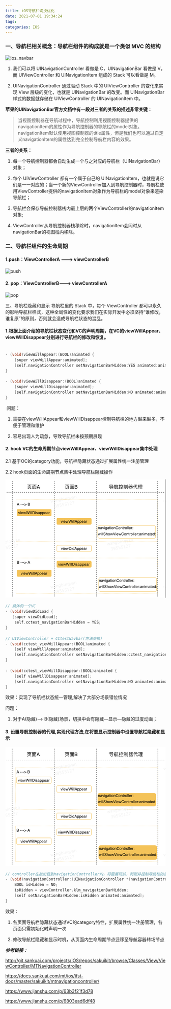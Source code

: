 ```yaml
---
title: iOS导航栏切换优化
date: 2021-07-01 19:34:24
tags:
categories: IOS
---
```


### 一、导航栏相关概念：导航栏组件的构成就是一个类似 MVC 的结构

![ios_navbar](https://raw.githubusercontent.com/cocoaGithub/cocoaGithub.github.io/hexo/source/img/ios_navbar_1.png)

1. 我们可以将 UINavigationController 看做是 C，UINavigationBar 看做是 V，而 UIViewController 和 UINavigationItem 组成的 Stack 可以看做是 M。

2. UINavigationController 通过驱动 Stack 中的 UIViewController 的变化来实现 View 层级的变化，也就是 UINavigationBar 的改变。而 UINavigationBar 样式的数据就存储在 UIViewController 的 UINavigationItem 中。

**苹果的UINavigationBar官方文档中有一段对三者的关系的描述非常关键：**


> 当视图控制器在导航过程中，导航控制利用视图控制器提供的navigationItem的属性作为导航控制器的导航栏的model对象。navigationItem默认使用视图控制器的title属性，但是我们也可以通过自定义navigationItem的属性达到完全控制导航栏内容的效果。

**三者的关系：**
1. 每一个导航控制器都会自动生成一个与之对应的导航栏（UINavigationBar）对象；

2. 每个 UIViewController 都有一个属于自己的 UINavigationItem，也就是说它们是一一对应的；当一个新的ViewController加入到导航控制器时，导航栏使用ViewController提供的navigationItem对象作为导航栏的model对象来渲染导航栏；

3. 导航栏会保存导航控制器栈内最上层的两个ViewController的navigationItem对象;

4. ViewController从导航控制器栈移除时，navigationItem会同时从navigationBar的视图栈内移除。

### 二、导航栏组件的生命周期

#### 1.push：ViewControllerA --->   viewControllerB

![push](https://raw.githubusercontent.com/cocoaGithub/cocoaGithub.github.io/hexo/source/img/ios_navbar_2.png)

#### 2. pop：ViewControllerB---> viewControllerA

![pop](https://raw.githubusercontent.com/cocoaGithub/cocoaGithub.github.io/hexo/source/img/ios_navbar_3.png)

三、导航栏隐藏和显示
导航栏里的 Stack 中，每个 ViewController 都可以永久的影响导航栏样式，这种全局性的变化要求我们在实际开发中必须坚持“谁修改，谁复原”的原则，否则就会造成导航栏状态的混乱。

#### 1.根据上面介绍的导航栏状态变化和VC的声明周期，在VC的viewWillAppear、viewWillDisappear分别进行导航栏的修改和恢复。


```C

- (void)viewWillAppear:(BOOL)animated {
    [super viewWillAppear:animated];
    [self.navigationController setNavigationBarHidden:YES animated:animated];
}
​
- (void)viewWillDisappear:(BOOL)animated {
    [super viewWillDisappear:animated];
    [self.navigationController setNavigationBarHidden:NO animated:animated];
}

```

​
问题：

1. 需要在viewWillAppear和viewWillDisappear控制导航栏的地方越来越多，不便于管理和维护

2. 容易出现人为疏忽，导致导航栏未按预期展现

#### 2. hook VC的生命周期节点viewWillAppear、viewWillDisappear集中处理
2.1 基于OC的category功能，导航栏隐藏状态通过扩展属性统⼀注册管理

2.2 hook⻚⾯的⽣命周期节点集中处理导航栏隐藏操作

![页面生命周期](https://raw.githubusercontent.com/cocoaGithub/cocoaGithub.github.io/hexo/source/img/ios_navbar_5.png)

```C
// 具体的一个VC
- (void)viewDidLoad {
   [super viewDidLoad];
    self.cctest_navigationBarHidden = YES;
}
​
// UIViewController + CCtestNavbar(方法交换)
- (void)cctest_viewWillAppear:(BOOL)animated {
    [self viewWillAppear:animated];
    [self.navigationController setNavigationBarHidden:cctest_navigationBarHidden animated:animated];
}
​
- (void)cctest_viewWillDisappear:(BOOL)animated {
    [self viewWillDisappear:animated];
    [self.navigationController setNavigationBarHidden:NO animated:animated];
}
```

效果：实现了导航栏状态统⼀管理,解决了⼤部分场景错位情况

问题：

1. 对于A(隐藏)—> B(隐藏)场景，切换中会有隐藏—显示—隐藏的过度动画；

#### 3. 设置导航控制器的代理,实现代理方法,在将要显示控制器中设置导航栏隐藏和显示


![导航控制器代理](https://raw.githubusercontent.com/cocoaGithub/cocoaGithub.github.io/hexo/source/img/ios_navbar_6.png)


```C
// controller在被加载到navigationController内，将要展现前，判断并控制导航栏的显示或隐藏。
- (void)navigationController:(UINavigationController *)navigationController willShowViewController:(UIViewController *)viewController animated:(BOOL)animated {
    BOOL isHidden = NO;
    isHidden = viewController.klm_navigationBarHidden;
    [self setNavigationBarHidden:isHidden animated:animated];
}
```

效果：

1. 各页面导航栏隐藏状态通过VC的category特性，扩展属性统一注册管理，各页面只需初始化时声明一次

2. 修改导航栏隐藏和显示时机，从页面内生命周期节点迁移至导航容器转场节点

___参考链接：___

http://git.sankuai.com/projects/IOS/repos/sakuikit/browse/Classes/View/ViewController/MTNavigationController

https://docs.sankuai.com/mt/ios/ifst-docs/master/sakuikit/mtnavigationcontroller/

https://www.jianshu.com/p/63b3f21f3d78

https://www.jianshu.com/p/6803ead6df48